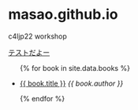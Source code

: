 # masao.github.io
c4ljp22 workshop

[テストだよー](test)

<div>
  <ul>
    <!-- _data フォルダの books.csv からデータを取り出す -->
    {% for book in site.data.books %}
      <li>
        <!-- books.csv の title 列を表示、 url 列をリンク先に設定 -->
        <!-- <p class="title"><a href="{{ book.url }}">{{ book.title }}</a></p>-->
<p class="title"><a href="{{ book.url }}">{{ book.title }}</a> <i>{{ book.author }}</i></p>
      </li>
    {% endfor %}
  </ul>
</div>
